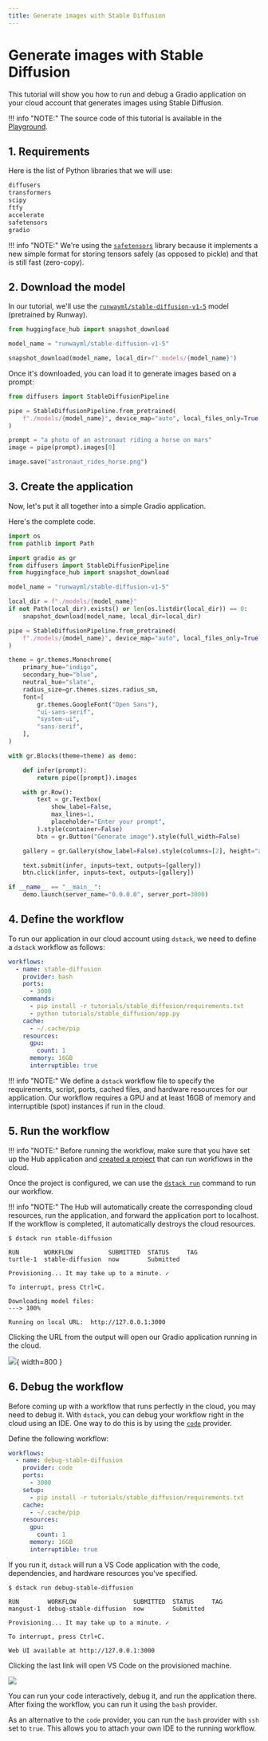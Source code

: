 ```yaml
---
title: Generate images with Stable Diffusion
---
```


# Generate images with Stable Diffusion

This tutorial will show you how to run and debug a Gradio application on your cloud account that generates images using
Stable Diffusion.

!!! info "NOTE:"
    The source code of this tutorial is available in the <a href="https://github.com/dstackai/dstack-playground#readme" target="__blank">Playground</a>.

## 1. Requirements

Here is the list of Python libraries that we will use:

<div editor-title="tutorials/stable_diffusion/requirements.txt"> 

```txt
diffusers
transformers
scipy
ftfy
accelerate
safetensors
gradio
```

</div>

!!! info "NOTE:"
    We're using the [`safetensors`](https://github.com/huggingface/safetensors) library because it implements a new simple format for storing tensors safely (as opposed
    to pickle) and that is still fast (zero-copy).

## 2. Download the model

In our tutorial, we'll use the [`runwayml/stable-diffusion-v1-5`](https://huggingface.co/runwayml/stable-diffusion-v1-5) model (pretrained by Runway).

```python
from huggingface_hub import snapshot_download

model_name = "runwayml/stable-diffusion-v1-5"

snapshot_download(model_name, local_dir=f".models/{model_name}")
```

Once it's downloaded, you can load it to generate images based on a prompt:

```python
from diffusers import StableDiffusionPipeline

pipe = StableDiffusionPipeline.from_pretrained(
    f"./models/{model_name}", device_map="auto", local_files_only=True
)

prompt = "a photo of an astronaut riding a horse on mars"
image = pipe(prompt).images[0]

image.save("astronaut_rides_horse.png")
```

## 3. Create the application

Now, let's put it all together into a simple Gradio application.

Here's the complete code.

<div editor-title="tutorials/dolly/chat.py">

```python
import os
from pathlib import Path

import gradio as gr
from diffusers import StableDiffusionPipeline
from huggingface_hub import snapshot_download

model_name = "runwayml/stable-diffusion-v1-5"

local_dir = f"./models/{model_name}"
if not Path(local_dir).exists() or len(os.listdir(local_dir)) == 0:
    snapshot_download(model_name, local_dir=local_dir)

pipe = StableDiffusionPipeline.from_pretrained(
    f"./models/{model_name}", device_map="auto", local_files_only=True
)

theme = gr.themes.Monochrome(
    primary_hue="indigo",
    secondary_hue="blue",
    neutral_hue="slate",
    radius_size=gr.themes.sizes.radius_sm,
    font=[
        gr.themes.GoogleFont("Open Sans"),
        "ui-sans-serif",
        "system-ui",
        "sans-serif",
    ],
)

with gr.Blocks(theme=theme) as demo:

    def infer(prompt):
        return pipe([prompt]).images

    with gr.Row():
        text = gr.Textbox(
            show_label=False,
            max_lines=1,
            placeholder="Enter your prompt",
        ).style(container=False)
        btn = gr.Button("Generate image").style(full_width=False)

    gallery = gr.Gallery(show_label=False).style(columns=[2], height="auto")

    text.submit(infer, inputs=text, outputs=[gallery])
    btn.click(infer, inputs=text, outputs=[gallery])

if __name__ == "__main__":
    demo.launch(server_name="0.0.0.0", server_port=3000)
```

</div>

## 4. Define the workflow

To run our application in our cloud account using `dstack`, we need to define a `dstack` workflow as follows:

<div editor-title=".dstack/workflows/dolly.yaml"> 

```yaml
workflows:
  - name: stable-diffusion
    provider: bash
    ports:
      - 3000
    commands:
      - pip install -r tutorials/stable_diffusion/requirements.txt
      - python tutorials/stable_diffusion/app.py
    cache:
      - ~/.cache/pip
    resources:
      gpu:
        count: 1
      memory: 16GB
      interruptible: true
```

</div>

!!! info "NOTE:"
    We define a `dstack` workflow file to specify the requirements, script, ports, cached files, and hardware resources for
    our application. Our workflow requires a GPU and at least 16GB of memory and interruptible (spot) instances if
    run in the cloud. 

## 5. Run the workflow

!!! info "NOTE:"
    Before running the workflow, make sure that you have set up the Hub application and
    [created a project](../docs/quick-start.md#create-a-hub-project) that can run workflows in the cloud.

Once the project is configured, we can use the [`dstack run`](../docs/reference/cli/run.md) command to
run our workflow.

!!! info "NOTE:"
    The Hub will automatically create the corresponding cloud resources, run the application, and forward the application
    port to localhost. If the workflow is completed, it automatically destroys the cloud resources.

<div class="termy">

```shell
$ dstack run stable-diffusion

RUN       WORKFLOW          SUBMITTED  STATUS     TAG
turtle-1  stable-diffusion  now        Submitted     

Provisioning... It may take up to a minute. ✓

To interrupt, press Ctrl+C.

Downloading model files: 
---> 100%

Running on local URL:  http://127.0.0.1:3000
```

</div>

Clicking the URL from the output will open our Gradio application running in the cloud. 

![](../assets/images/dstack-stable-diffusion.png){ width=800 }

## 6. Debug the workflow

Before coming up with a workflow that runs perfectly in the cloud, you may need to debug it. With `dstack`, you can debug
your workflow right in the cloud using an IDE. One way to do this is by using
the [`code`](../docs/reference/providers/code.md) provider.

Define the following workflow:

<div editor-title=".dstack/workflows/dolly.yaml"> 

```yaml
workflows:
  - name: debug-stable-diffusion
    provider: code
    ports:
      - 3000
    setup:
      - pip install -r tutorials/stable_diffusion/requirements.txt
    cache:
      - ~/.cache/pip
    resources:
      gpu:
        count: 1
      memory: 16GB
      interruptible: true
```

</div>

If you run it, `dstack` will run a VS Code application with the code, dependencies, and hardware resources
you've specified.

<div class="termy">

```shell
$ dstack run debug-stable-diffusion

RUN        WORKFLOW                SUBMITTED  STATUS     TAG
mangust-1  debug-stable-diffusion  now        Submitted     

Provisioning... It may take up to a minute. ✓

To interrupt, press Ctrl+C.

Web UI available at http://127.0.0.1:3000
```

</div>

Clicking the last link will open VS Code on the provisioned machine.

![](../assets/images/dstack-stable-diffusion-code.png)

You can run your code interactively, debug it, and run the application there.
After fixing the workflow, you can run it using the `bash` provider.

As an alternative to the `code` provider, you can run the `bash` provider with `ssh` set to `true`. This allows you to attach
your own IDE to the running workflow.
